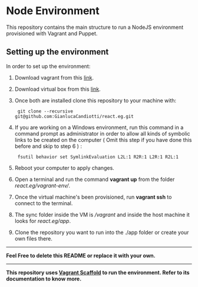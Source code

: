 # Node Environment

This repository contains the main structure to run a NodeJS environment provisioned with Vagrant and Puppet.

## Setting up the environment

In order to set up the environment:

1. Download vagrant from this [link](http://www.vagrantup.com/downloads.html).

2. Download virtual box from this [link](https://www.virtualbox.org/wiki/Downloads).

3. Once both are installed clone this repository to your machine with:

		git clone --recursive git@github.com:GianlucaCandiotti/react.eg.git

4. If you are working on a Windows environment, run this command in a command prompt as administrator in order to allow all kinds of symbolic links to be created on the computer ( Omit this step if you have done this before and skip to step 6 ) :

		fsutil behavior set SymlinkEvaluation L2L:1 R2R:1 L2R:1 R2L:1

5. Reboot your computer to apply changes.

6. Open a terminal and run the command **vagrant up** from the folder *react.eg/vagrant-env/*.

7. Once the virtual machine's been provisioned, run **vagrant ssh** to connect to the terminal.

8. The sync folder inside the VM is */vagrant* and inside the host machine it looks for *react.eg/app*.

9. Clone the repository you want to run into the ./app folder or create your own files there.

- - -

**Feel Free to delete this README or replace it with your own.**

- - -

**This repository uses [Vagrant Scaffold](https://github.com/GianlucaCandiotti/vagrant-scaffold) to run the environment. Refer to its documentation to know more.**
